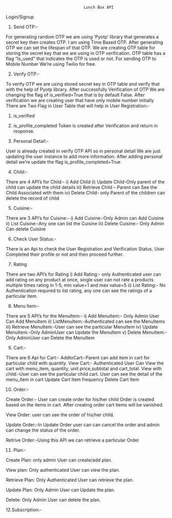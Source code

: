                                       Lunch Box API
 
Login/Signup
1. Send OTP:-

For generating random OTP we are using ‘Pyotp’ library that generates a secret key then creates OTP. I am using Time Based OTP.  After generating OTP we can set the lifespan of that OTP.
We are creating OTP table for storing the secret key that we are using in OTP verification.
OTP table has a flag “Is_used” that indicates the OTP is used or not.
For sending OTP to Mobile Number We’re using Twilio for free.


2.  Verify OTP:-

To verify OTP we are using stored secret key in OTP table and verify that with the help of Pyotp library.
After successfully Verification of OTP We are changing the flag of is_verified=True that is by default False.
After verification we are creating user that have only mobile number initially
There are Two Flag in User Table that will help in User Registration:-
1. is_verified
2. is_profile_completed
Token is created after Verification and return in response.


3. Personal Detail:-

User is already created in verify OTP API so in personal detail We are just updating the user instance to add more information.
After adding personal detail we’re update the flag is_profile_completed=True
 

4. Child:-

There are 4 API’s for Child:-
i)                Add Child
ii)             Update Child-Only parent of the child can update the child details
iii)             Retrieve Child – Parent can See the Child Associated with them
iv)             Delete Child- only Parent of the children can delete the record of child


5. Cuisine:-

There are 3 API’s for Cuisine:-
i)                Add Cuisine:-Only Admin can Add Cuisine
ii)              List Cuisine:-Any one can list the Cuisine
iii)             Delete Cuisine:- Only Admin Can delete Cuisine


6. Check User Status:-

There is an Api to check the User Registration and Verification Status, User Completed their profile or not and then proceed further.


7. Rating

There are two API’s for Rating
i)        Add Rating:- only Authenticated user can add rating on any product at once, single user can not rate a products multiple times rating in 1-5, min value=1 and max value=5
ii)      List Rating:- No Authentication required to list rating, any one can see the ratings of a particular item.


8. Menu Item:-

There are 5 API’s for the MenuItem:-
i)                Add MenuItem:- Only Admin User Can Add MenuItem
ii)              ListMenuItem:-Authenticated can see the MenuItems
iii)             Retrieve MenuItem:-User can see the particular MenuItem
iv)             Update MenuItem:-Only AdminUser can Update the MenuItem
v)              Delete MenuItem:- Only AdminUser can Delete the MenuItem
 

9. Cart:-

There are 6 Api for Cart:-
AddtoCart:-Parent can add item in cart for particular child with quantity.
View Cart:- Authenticated User Can View the cart with menu_item, quantity, unit price,subtotal and cart_total.
View with child:-User can see the particular child cart.
User can see the detail of the menu_item in cart
Update Cart Item frequency
Delete Cart Item


10. Order:-

Create Order:- User can create order for his/her child Order is created based on the items in cart. After creating order cart items will be vanished.

View Order: user can see the order of his/her child.

Update Order:-In Update Order user can can cancel the order and admin can change the status of the order.

Retrive Order:-Using this API we can retrieve a particular Order


11. Plan:-

Create Plan: only admin User can create/add plan.

View plan: Only authenticated User can view the plan.

Retrieve Plan: Only Authenticated User can retrieve the plan.

Update Plan: Only Admin User can Update the plan.

Delete: Only Admin User can delete the plan.

12.Subscription:-


